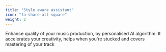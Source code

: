 ```yaml
---
title: "Style aware assistant"
icon: "fa-share-alt-square"
weight: 2
---
```

Enhance quality of your music production, by personalised AI algorithm. It accelerates your creativity, helps when you're stucked and covers mastering of your track